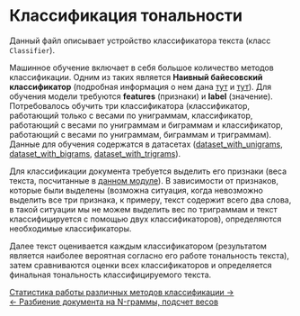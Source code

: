 # Классификация тональности
Данный файл описывает устройство классификатора текста (класс `Classifier`).


Машинное обучение включает в себя большое количество методов классификации. Одним из таких является
**Наивный байесовский классификатор** (подробная информация о нем дана [тут](https://habr.com/post/120194/) и 
[тут](https://ru.wikipedia.org/wiki/Наивный_байесовский_классификатор)). Для обучения модели требуются **features** 
(признаки) и **label** (значение). Потребовалось обучить три классификатора (классификатор, работающий только с весами
по униграммам, классификатор, работающий с весами по униграммам и биграммам и классификатор, работающий с весами по униграммам,
 биграммам и триграммам). Данные для обучения содержатся в датасетах ([dataset_with_unigrams](../../Databases/dataset_with_unigrams.csv),
 [dataset_with_bigrams](../../Databases/dataset_with_bigrams.csv), [dataset_with_trigrams](../../Databases/dataset_with_trigrams.csv)).

Для классификации документа требуется выделить его признаки (веса текста, посчитанные в [данном модуле](ngram_delta_tf_idf.md)).
В зависимости от признаков, которые были выделены (возможна ситуация, когда невозможно выделить все три признака, к примеру,
текст содержит всего два слова, в такой ситуации мы не можем выделить вес по триграммам и текст классифицируется с помощью
двух классификаторов), определяются необходимые классификаторы.

Далее текст оценивается каждым классификатором (результатом является наиболее вероятная согласно его работе тональность текста), затем
сравниваются оценки всех классификаторов и определяется финальная тональность классифицируемого текста.

[Статистика работы различных методов классификации →](statistics.md) \
[← Разбиение документа на N-граммы, подсчет весов](ngram_delta_tf_idf.md)